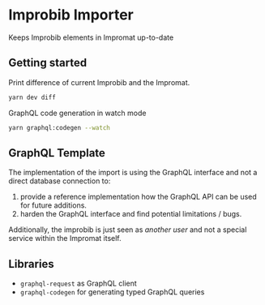 # Improbib Importer

Keeps Improbib elements in Impromat up-to-date

## Getting started

Print difference of current Improbib and the Impromat.

```sh
yarn dev diff
```

GraphQL code generation in watch mode

```sh
yarn graphql:codegen --watch
```

## GraphQL Template

The implementation of the import is using the GraphQL interface and not a direct database connection to:

1. provide a reference implementation how the GraphQL API can be used for future additions.
2. harden the GraphQL interface and find potential limitations / bugs.

Additionally, the improbib is just seen as _another user_ and not a special service within the Impromat itself.

## Libraries

- `graphql-request` as GraphQL client
- `graphql-codegen` for generating typed GraphQL queries
